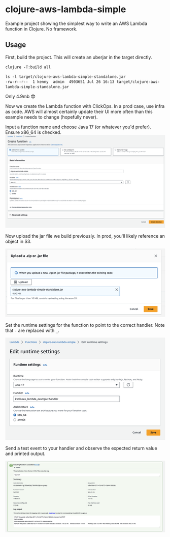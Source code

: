 # clojure-aws-lambda-simple

Example project showing the simplest way to write an AWS Lambda function in Clojure. 
No framework. 

## Usage

First, build the project. This will create an uberjar in the target directly.  
```shell
clojure -T:build all
```

```shell
ls -l target/clojure-aws-lambda-simple-standalone.jar
-rw-r--r--  1 kenny  admin  4903651 Jul 26 16:13 target/clojure-aws-lambda-simple-standalone.jar
```

Only 4.9mb 😎 

Now we create the Lambda function with ClickOps. In a prod case, use infra as code.
AWS will almost certainly update their UI more often than this example needs to change (hopefully never).

Input a function name and choose Java 17 (or whatever you'd prefer). Ensure x86_64 is checked.
![Create Function](doc/images/0_create_function.png)

Now upload the jar file we build previously. In prod, you'll likely reference an object in S3. 

![Upload Code](doc/images/1_upload_code.png)

Set the runtime settings for the function to point to the correct handler. Note that `-` are replaced with `_`.
 
![Runtime Settings](doc/images/2_runtime_settings.png)

Send a test event to your handler and observe the expected return value and printed output. 

![Test Event](doc/images/3_test_event.png)
